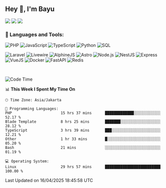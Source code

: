 ## Hey 👋, I'm Bayu 

<a href="mailto:bayurifkialgh@gmail.com" target="_blank"><img src="https://img.shields.io/badge/-Gmail-red?style=flat&logo=Gmail&logoColor=white"/></a>
<a href="https://t.me/bayurifkialgh" target="_blank"><img src="https://img.shields.io/badge/-Telegram-0077B5?style=flat&logo=Telegram&logoColor=white"/></a>
<a href="https://projects.co.id/public/browse_users/view/8d311e/bayurifkialgh" target="_blank"><img src="https://img.shields.io/badge/project.co.id-orange"/></a>


### 🔨 Languages and Tools:

![PHP](https://img.shields.io/badge/-PHP-000?&logo=PHP)
![JavaScript](https://img.shields.io/badge/-JavaScript-000?&logo=JavaScript)
![TypeScript](https://img.shields.io/badge/-TypeScript-000?&logo=TypeScript)
![Python](https://img.shields.io/badge/-Python-000?&logo=Python)
![SQL](https://img.shields.io/badge/-SQL-000?&logo=MySQL)

![Laravel](https://img.shields.io/badge/-Laravel-000?&logo=Laravel)
![Livewire](https://img.shields.io/badge/-Livewire-000?&logo=Livewire&logoColor=red)
![AlphineJS](https://img.shields.io/badge/-AlphineJS-000?&logo=alphine.js)
![Astro](https://img.shields.io/badge/-Astro-000?&logo=astro)
![Node.js](https://img.shields.io/badge/-Node.js-000?&logo=node.js)
![NestJS](https://img.shields.io/badge/-NestJS-000?&logo=nestjs&logoColor=red)
![Express](https://img.shields.io/badge/-Express.js-000?&logo=express.js)
![VueJS](https://img.shields.io/badge/-VueJS-000?&logo=vue.js)
![Docker](https://img.shields.io/badge/-Docker-000?&logo=Docker)
![FastAPI](https://img.shields.io/badge/-FastAPI-000?&logo=FastAPI)
![Redis](https://img.shields.io/badge/-Redis-000?&logo=Redis)

<br />

<!--START_SECTION:waka-->
![Code Time](http://img.shields.io/badge/Code%20Time-767%20hrs%208%20mins-blue)

📊 **This Week I Spent My Time On** 

```text
🕑︎ Time Zone: Asia/Jakarta

💬 Programming Languages: 
PHP                      15 hrs 37 mins      █████████████░░░░░░░░░░░░   52.17 % 
Blade Template           8 hrs 25 mins       ███████░░░░░░░░░░░░░░░░░░   28.12 % 
TypeScript               3 hrs 39 mins       ███░░░░░░░░░░░░░░░░░░░░░░   12.21 % 
Other                    1 hr 33 mins        █░░░░░░░░░░░░░░░░░░░░░░░░   05.20 % 
Bash                     21 mins             ░░░░░░░░░░░░░░░░░░░░░░░░░   01.19 % 

💻 Operating System: 
Linux                    29 hrs 57 mins      █████████████████████████   100.00 % 
```


 Last Updated on 16/04/2025 18:45:58 UTC
<!--END_SECTION:waka-->
